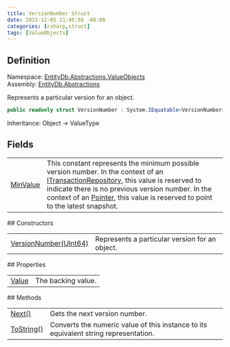 ```yaml
---
title: VersionNumber Struct
date: 2022-12-05 21:45:58 -08:00
categories: [csharp,struct]
tags: [ValueObjects]
---
```


## Definition
Namespace: <a href='/posts/csharp.namespace.entitydb.abstractions.valueobjects/'>EntityDb.Abstractions.ValueObjects</a><br />
Assembly: <a href='/posts/csharp.assembly.entitydb.abstractions/'>EntityDb.Abstractions</a><br />

Represents a particular version for an object.

```cs
public readonly struct VersionNumber : System.IEquatable<VersionNumber>
```
Inheritance: Object &rarr; ValueType
## Fields
<table><tr><td><!--/posts/csharp.notimplemented.entitydb.abstractions.valueobjects.versionnumber.minvalue/--><a href='#'>MinValue</a></td><td>
This constant represents the minimum possible version number.
In the context of an <a href='/posts/csharp.interface.entitydb.abstractions.transactions.itransactionrepository/'>ITransactionRepository</a>,
this value is reserved to indicate there is no previous version number.
In the context of an <a href='/posts/csharp.struct.entitydb.abstractions.valueobjects.pointer/'>Pointer</a>,
this value is reserved to point to the latest snapshot.
</td></tr></table>
## Constructors
<table><tr><td><!--/posts/csharp.notimplemented.entitydb.abstractions.valueobjects.versionnumber-.ctor#.../--><a href='#'>VersionNumber(UInt64)</a></td><td>
Represents a particular version for an object.
</td></tr></table>
## Properties
<table><tr><td><!--/posts/csharp.notimplemented.entitydb.abstractions.valueobjects.versionnumber.value/--><a href='#'>Value</a></td><td>The backing value.</td></tr></table>
## Methods
<table><tr><td><!--/posts/csharp.notimplemented.entitydb.abstractions.valueobjects.versionnumber.next/--><a href='#'>Next()</a></td><td>
Gets the next version number.
</td></tr><tr><td><!--/posts/csharp.notimplemented.entitydb.abstractions.valueobjects.versionnumber.tostring/--><a href='#'>ToString()</a></td><td>
Converts the numeric value of this instance to its equivalent string
representation.
</td></tr></table>
